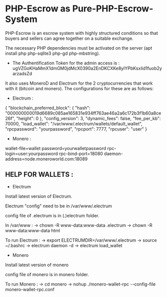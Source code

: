 # PHP-Escrow as Pure-PHP-Escrow-System

PHP-Escrow is an escrow system with highly structured conditions so that buyers and sellers can agree together on a suitable exchange. 

The necessary PHP dependencies must be activated on the server (apt install php php-sqlite3 php-gd php-mbstring).

- The Authentification Token for the admin access is : ugVZGoKHaMmX1dmGM0jdMcX0390a2EnDKCXKe8ylYPbKsxIid1fuob2yarzadsZd

It also uses MoneroD and Electrum for the 2 cryptocurrencies that work with it (bitcoin and monero). The configurations for these are as follows:

- Electrum : 

{
    "blockchain_preferred_block": {
        "hash": "000000000019d6689c085ae165831e934ff763ae46a2a6c172b3f1b60a8ce26f",
        "height": 0
    },
    "config_version": 3,
    "dynamic_fees": false,
    "fee_per_kb": 70000,
    "load_wallet": "/var/www/.electrum/wallets/default_wallet",
    "rpcpassword": "yourpassword",
    "rpcport": 7777,
    "rpcuser": "user"
}

- Monero :

wallet-file=wallet
password=yourwalletpassword
rpc-login=user:yourpassword
rpc-bind-port=18080
daemon-address=node.moneroworld.com:18089

## HELP FOR WALLETS : 

- Electrum

Install latest version of Electrum.

Electrum "config" need to be in /var/www/.electrum 

config file of .electrum is in (.)electrum folder.

In /var/www :
-> chown -R www-data:www-data .electrum
-> chown -R www-data:www-data html

To run Electrum :
-> export ELECTRUMDIR=/var/www/.electrum
-> source ~/.bashrc
-> electrum daemon -d
-> electrum load_wallet

- Monero

Install latest version of monero

config file of monero is in monero folder.

To run Monero :
-> cd monero
-> nohup ./monero-wallet-rpc --config-file monero-wallet-rpc.conf

